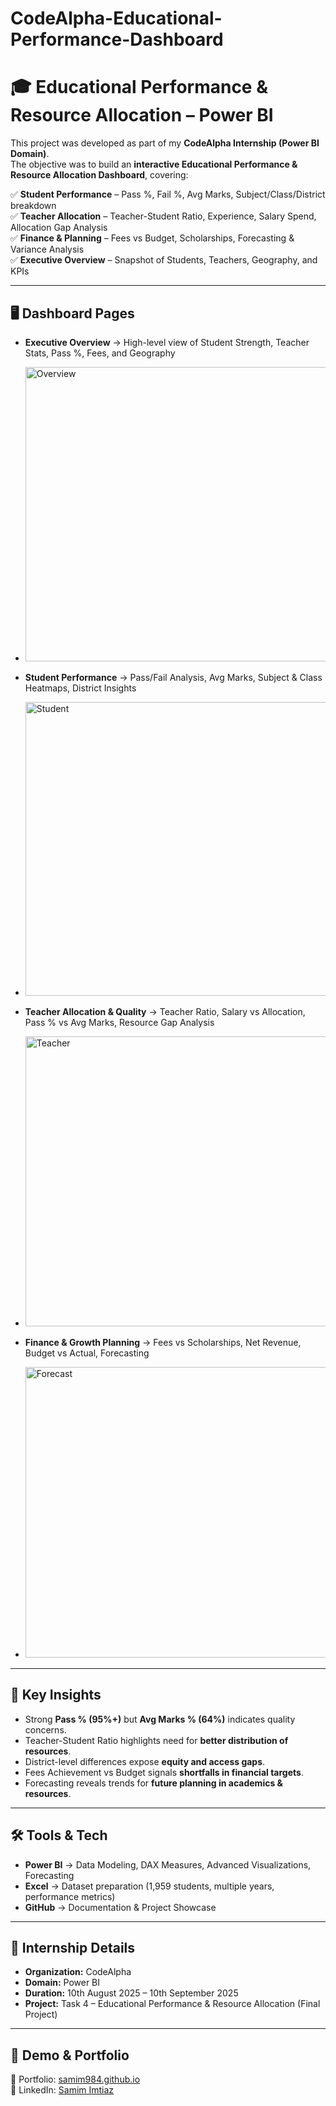 # CodeAlpha-Educational-Performance-Dashboard  

# 🎓 Educational Performance & Resource Allocation – Power BI  

This project was developed as part of my **CodeAlpha Internship (Power BI Domain)**.  
The objective was to build an **interactive Educational Performance & Resource Allocation Dashboard**, covering:  

✅ **Student Performance** – Pass %, Fail %, Avg Marks, Subject/Class/District breakdown  
✅ **Teacher Allocation** – Teacher-Student Ratio, Experience, Salary Spend, Allocation Gap Analysis  
✅ **Finance & Planning** – Fees vs Budget, Scholarships, Forecasting & Variance Analysis  
✅ **Executive Overview** – Snapshot of Students, Teachers, Geography, and KPIs  

---

## 🖥️ Dashboard Pages  

- **Executive Overview** → High-level view of Student Strength, Teacher Stats, Pass %, Fees, and Geography  

- <img width="915" height="471" alt="Overview" src="https://github.com/user-attachments/assets/be049b03-3eb1-4785-922e-4045767f82b6" />

- **Student Performance** → Pass/Fail Analysis, Avg Marks, Subject & Class Heatmaps, District Insights  

- <img width="913" height="470" alt="Student" src="https://github.com/user-attachments/assets/3f819163-8f1d-449b-8ab1-1f678fc09a38" />
  

- **Teacher Allocation & Quality** → Teacher Ratio, Salary vs Allocation, Pass % vs Avg Marks, Resource Gap Analysis  

- <img width="912" height="464" alt="Teacher" src="https://github.com/user-attachments/assets/b02cfd18-6844-40c8-86fb-ec1944e2b7ea" />
  

- **Finance & Growth Planning** → Fees vs Scholarships, Net Revenue, Budget vs Actual, Forecasting  

- <img width="907" height="465" alt="Forecast" src="https://github.com/user-attachments/assets/d88b7851-e60b-4cc0-9b2b-23dee760d1c9" />
  

---

## 🎯 Key Insights  

- Strong **Pass % (95%+)** but **Avg Marks % (64%)** indicates quality concerns.  
- Teacher-Student Ratio highlights need for **better distribution of resources**.  
- District-level differences expose **equity and access gaps**.  
- Fees Achievement vs Budget signals **shortfalls in financial targets**.  
- Forecasting reveals trends for **future planning in academics & resources**.  

---

## 🛠️ Tools & Tech  

- **Power BI** → Data Modeling, DAX Measures, Advanced Visualizations, Forecasting  
- **Excel** → Dataset preparation (1,959 students, multiple years, performance metrics)  
- **GitHub** → Documentation & Project Showcase  

---

## 📌 Internship Details  

- **Organization:** CodeAlpha  
- **Domain:** Power BI  
- **Duration:** 10th August 2025 – 10th September 2025  
- **Project:** Task 4 – Educational Performance & Resource Allocation (Final Project)  

---

## 🚀 Demo & Portfolio  

🔗 Portfolio: [samim984.github.io](https://samim984.github.io)  
🔗 LinkedIn: [Samim Imtiaz](https://linkedin.com/in/samim-imtiaz-611a35273)  
